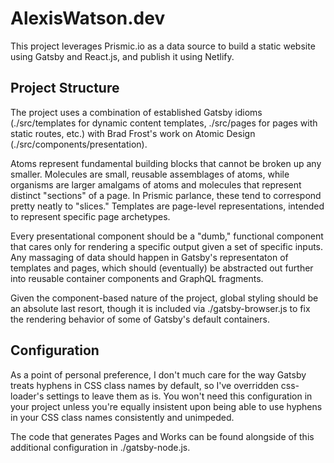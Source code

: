 # AlexisWatson.dev

This project leverages Prismic.io as a data source to build a static website using Gatsby and React.js, and publish it using Netlify.

## Project Structure

The project uses a combination of established Gatsby idioms (./src/templates for dynamic content templates, ./src/pages for pages with static routes, etc.) with Brad Frost's work on Atomic Design (./src/components/presentation). 

Atoms represent fundamental building blocks that cannot be broken up any smaller. Molecules are small, reusable assemblages of atoms, while organisms are larger amalgams of atoms and molecules that represent distinct "sections" of a page. In Prismic parlance, these tend to correspond pretty neatly to "slices." Templates are page-level representations, intended to represent specific page archetypes.

Every presentational component should be a "dumb," functional component that cares only for rendering a specific output given a set of specific inputs. Any massaging of data should happen in Gatsby's representaton of templates and pages, which should (eventually) be abstracted out further into reusable container components and GraphQL fragments.

Given the component-based nature of the project, global styling should be an absolute last resort, though it is included via ./gatsby-browser.js to fix the rendering behavior of some of Gatsby's default containers.

## Configuration

As a point of personal preference, I don't much care for the way Gatsby treats hyphens in CSS class names by default, so I've overridden css-loader's settings to leave them as is. You won't need this configuration in your project unless you're equally insistent upon being able to use hyphens in your CSS class names consistently and unimpeded.

The code that generates Pages and Works can be found alongside of this additional configuration in ./gatsby-node.js.

